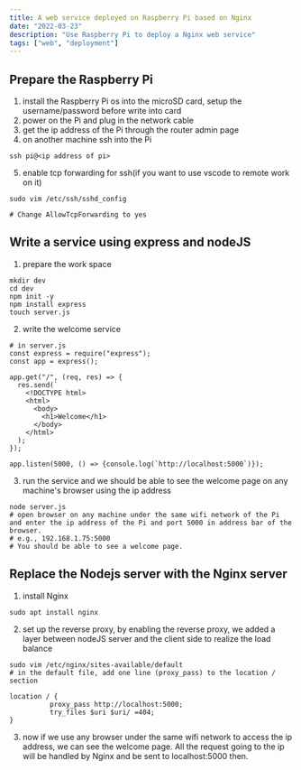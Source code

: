 ```yaml
---
title: A web service deployed on Raspberry Pi based on Nginx
date: "2022-03-23"
description: "Use Raspberry Pi to deploy a Nginx web service"
tags: ["web", "deployment"]
---
```


## Prepare the Raspberry Pi

1. install the Raspberry Pi os into the microSD card, setup the username/password before write into card
2. power on the Pi and plug in the network cable
3. get the ip address of the Pi through the router admin page
4. on another machine ssh into the Pi

```
ssh pi@<ip address of pi>
```

5. enable tcp forwarding for ssh(if you want to use vscode to remote work on it)

```
sudo vim /etc/ssh/sshd_config

# Change AllowTcpForwarding to yes
```

## Write a service using express and nodeJS

1. prepare the work space

```
mkdir dev
cd dev
npm init -y
npm install express
touch server.js
```

2. write the welcome service

```
# in server.js
const express = require("express");
const app = express();

app.get("/", (req, res) => {
  res.send(`
    <!DOCTYPE html>
    <html>
      <body>
        <h1>Welcome</h1>
      </body>
    </html>
  );
});

app.listen(5000, () => {console.log(`http://localhost:5000`)});
```

3. run the service and we should be able to see the welcome page on any machine's browser using the ip address

```
node server.js
# open browser on any machine under the same wifi network of the Pi and enter the ip address of the Pi and port 5000 in address bar of the browser.
# e.g., 192.168.1.75:5000
# You should be able to see a welcome page.
```

## Replace the Nodejs server with the Nginx server

1. install Nginx

```
sudo apt install nginx
```

2. set up the reverse proxy, by enabling the reverse proxy, we added a layer between nodeJS server and the client side to realize the load balance

```
sudo vim /etc/nginx/sites-available/default
# in the default file, add one line (proxy_pass) to the location / section

location / {
          proxy_pass http://localhost:5000;
          try_files $uri $uri/ =404;
}
```

3. now if we use any browser under the same wifi network to access the ip address, we can see the welcome page. All the request going to the ip will be handled by Nginx and be sent to localhost:5000 then.

##

